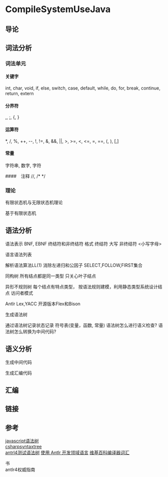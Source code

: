 # CompileSystemUseJava

## 导论

## 词法分析

### 词法单元

#### 关键字
 int, char, void, if, else, switch, case, default, while, do, for, break, continue, return, extern
 
 #### 分界符
 ,, ;, {, }
 #### 运算符
 *, /, %, ++, --, !, !=, &, &&, ||, >, >=, <, <=, =, ==, (, ), [,]
 
 #### 常量
 字符串, 数字, 字符
 
 ####　注释
 //,  /* */

### 理论
有限状态机与无限状态机理论

基于有限状态机

## 语法分析
语法表示  BNF, EBNF  终结符和非终结符
格式 终结符 大写
非终结符  <小写字母>

语言语法列表  


解析语法算法LL(1)  消除左递归和公因子   SELECT,FOLLOW,FIRST集合  

同构树 所有结点都是同一类型  只关心叶子结点


异形不规则树 每个结点有特点类型， 按语法规则建模，利用静态类型系统设计结点
访问者模式

Antlr   Lex,YACC 开源版本Flex和Bison

生成语法树

通过语法树记录状态记录 符号表(变量，函数, 常量)
语法树怎么进行语义检查?
语法树怎么转换为中间代码?

## 语义分析

生成中间代码

生成汇编代码

## 汇编


## 链接

## 参考
[javascript语法树](https://astexplorer.net/)  
[csharpsyntaxtree](https://docs.microsoft.com/en-us/dotnet/api/microsoft.codeanalysis.csharp.csharpsyntaxtree?view=roslyn-dotnet)  
[antrl4测试语法树](https://github.com/antlr/antlr4/blob/master/doc/getting-started.md)
[使用 Antlr 开发领域语言](https://www.ibm.com/developerworks/cn/java/j-lo-antlr/index.html)
[维基百科编译器词汇](https://en.wikipedia.org/wiki/Compiler)  

书  
antlr4权威指南